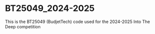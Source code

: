 # BT25049_2024-2025

This is the BT25049 (BudjetTech) code used for the 2024-2025 Into The Deep competition
